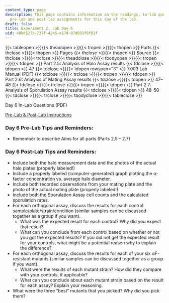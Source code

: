 ```yaml
---
content_type: page
description: This page contains information on the readings, in-lab questions, and
  pre-lab and post-lab assignments for this day of the lab.
draft: false
title: Experiment 2, Lab Day 6
uid: 48bd527b-737f-42a5-a17d-07d891f8f81f
---
```

{{< tableopen >}}{{< theadopen >}}{{< tropen >}}{{< thopen >}}
Parts
{{< thclose >}}{{< thopen >}}
Pages
{{< thclose >}}{{< thopen >}}
Source
{{< thclose >}}{{< trclose >}}{{< theadclose >}}{{< tbodyopen >}}{{< tropen >}}{{< tdopen >}}
Part 2.5: Analysis of Halo Assay results
{{< tdclose >}}{{< tdopen >}}
47
{{< tdclose >}}{{< tdopen rowspan="3" >}}
7.003 Lab Manual (PDF)
{{< tdclose >}}{{< trclose >}}{{< tropen >}}{{< tdopen >}}
Part 2.6: Analysis of Mating Assay results
{{< tdclose >}}{{< tdopen >}}
47–48
{{< tdclose >}}{{< trclose >}}{{< tropen >}}{{< tdopen >}}
Part 2.7: Analysis of Sporulation Assay results
{{< tdclose >}}{{< tdopen >}}
48–50
{{< tdclose >}}{{< trclose >}}{{< tbodyclose >}}{{< tableclose >}}

Day 6 In-Lab Questions (PDF)

[Pre-Lab & Post-Lab Instructions](https://draft.ocw.mit.edu/courses/7-003-applied-molecular-biology-lab-spring-2022/pages/lab-notebook-instructions/)

### Day 6 Pre-Lab Tips and Reminders:

- Remember to describe Aims for all parts (Parts 2.5 – 2.7)

### Day 6 Post-Lab Tips and Reminders:

- Include both the halo measurement data and the photos of the actual halo plates (properly labeled!)
- Include a properly labeled (computer-generated) graph plotting the α-factor concentration vs. average halo diameter.
- Include both recorded observations from your mating plate and the photo of the actual mating plate (properly labeled!)
- Include both the Sporulation Assay cell counts and the calculated sporulation rates.
- For each orthogonal assay, discuss the results for each control sample/plate/strain/condition (similar samples can be discussed together as a group if you want).
    - What was the expected result for each control? Why did you expect that result?
    - What can you conclude from each control based on whether or not you got the expected results? If you did not get the expected result for your controls, what might be a potential reason why to explain the difference?
- For each orthogonal assay, discuss the results for each of your six αF-resistant mutants (similar samples can be discussed together as a group if you want).
    - What were the results of each mutant strain? How did they compare with your controls, if applicable?
    - What can you conclude about each mutant strain based on the result for each assay? Explain your reasoning.
- What were the three “best” mutants that you picked? Why did you pick them?
